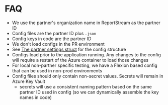 # FAQ
- We use the partner's organization name in ReportStream as the partner ID
- Config files are the partner ID plus `.json`
- Config keys in code are the partner ID
- We don't load configs in the PR environment
- See [The partner settings struct](/src/config/config.go) for the config structure
- Configs load prior to the application running.  Any changes to the config will require a restart of the Azure container to load those changes
- For local non-partner specific testing, we have a Flexion based config that can be used in non-prod environments
- Config files should only contain non-secret values. Secrets will remain in Azure Key Vault
    - secrets will use a consistent naming pattern based on the same partner ID used in config
      (so we can dynamically assemble the key names in code)
